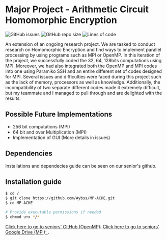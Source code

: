 
# Major Project - Arithmetic Circuit Homomorphic Encryption
![GitHub issues](https://img.shields.io/github/issues/Aybss/MP-ACHE)
![GitHub repo size](https://img.shields.io/github/repo-size/Aybss/MP-ACHE)
![Lines of code](https://img.shields.io/tokei/lines/github/Aybss/MP-ACHE)

An extension of an ongoing research project. We are tasked to conduct research on Homomorphic Encryption and find ways to implement parallel processing by using programs such as MPI or OpenMP. In this iteration of the project, we successfully coded the 32, 64, 128bits computations using MPI. Moreover, we had also integrated both the OpenMP and MPI codes into one using Paramiko SSH and an entire different set of codes designed for MPI. Several issues and difficulties were faced during this project such as the lack of memory, processors as well as knowledge. Additionally, the incompatibility of two separate different codes made it extremely difficult, but my teammate and I managed to pull through and are delighted with the results.

## Possible Future Implementations
- 256 bit computations (MPI) 
- 64 bit and over Multiplication (MPI)
- Implementation of GUI
(More details in issues)

## Dependencies
Installations and dependecies guide can be seen on our senior's github.

## Installation guide
```bash
$ cd /
$ git clone https://github.com/Aybss/MP-ACHE.git
$ cd MP-ACHE

# Provide executable permissions if needed
$ chmod u+x */*
```

<a href="https://github.com/kennethsoh/IE-ACHE">Click here to go to seniors' GitHub (OpenMP):</a>
<a href="https://drive.google.com/drive/u/1/folders/1iqAVoodlJZNXUzVCGpJPslu6uqvkhILN">Click here to go to seniors' Google Drive (MPI): </a>.
